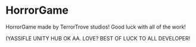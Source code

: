 # HorrorGame
HorrorGame made by TerrorTrove studios!
Good luck with all of the work!

(YASSIFLE UNITY HUB OK AA. LOVE? BEST OF LUCK TO ALL DEVELOPER!
